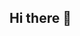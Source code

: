## Hi there 👋

<!--
**Karabosithole/Karabosithole** is a ✨ _special_ ✨ repository because its `README.md` (this file) appears on your GitHub profile.

- Floating Work Structure
<img src="https://github.com/Anmol-Baranwal/Cool-GIFs-For-GitHub/assets/74038190/af212da4-8588-4d7c-8400-16e56f2746a0" width="600">
<br><br>
